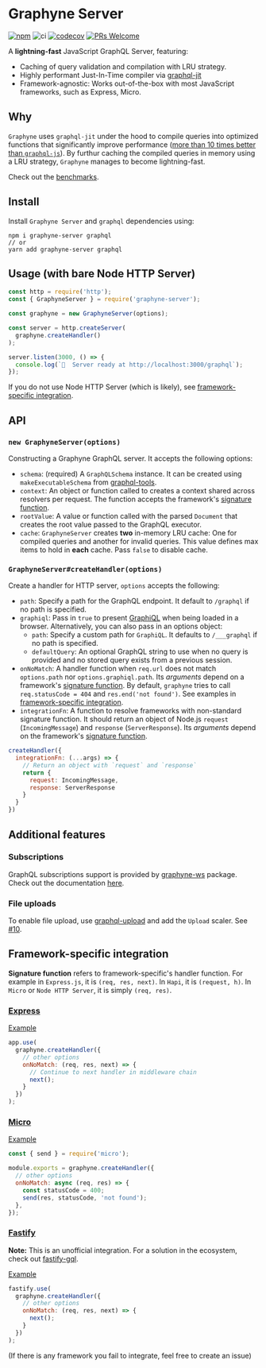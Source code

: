 # Graphyne Server

[![npm](https://badgen.net/npm/v/graphyne-server)](https://www.npmjs.com/package/graphyne-server)
![ci](https://github.com/hoangvvo/graphyne/workflows/Test%20and%20coverage/badge.svg)
[![codecov](https://codecov.io/gh/hoangvvo/graphyne/branch/master/graph/badge.svg)](https://codecov.io/gh/hoangvvo/graphyne)
[![PRs Welcome](https://badgen.net/badge/PRs/welcome/ff5252)](/CONTRIBUTING.md)

A **lightning-fast** JavaScript GraphQL Server, featuring:

- Caching of query validation and compilation with LRU strategy.
- Highly performant Just-In-Time compiler via [graphql-jit](https://github.com/zalando-incubator/graphql-jit)
- Framework-agnostic: Works out-of-the-box with most JavaScript frameworks, such as Express, Micro.

## Why

`Graphyne` uses `graphql-jit` under the hood to compile queries into optimized functions that significantly improve performance ([more than 10 times better than `graphql-js`](https://github.com/zalando-incubator/graphql-jit#benchmarks)). By furthur caching the compiled queries in memory using a LRU strategy, `Graphyne` manages to become lightning-fast.

Check out the [benchmarks](/bench).

## Install

Install `Graphyne Server` and `graphql` dependencies using:

```shell
npm i graphyne-server graphql
// or
yarn add graphyne-server graphql
```

## Usage (with bare Node HTTP Server)

```javascript
const http = require('http');
const { GraphyneServer } = require('graphyne-server');

const graphyne = new GraphyneServer(options);

const server = http.createServer(
  graphyne.createHandler()
);

server.listen(3000, () => {
  console.log(`🚀  Server ready at http://localhost:3000/graphql`);
});
```

If you do not use Node HTTP Server (which is likely), see [framework-specific integration](#framework-specific-integration).

## API

### `new GraphyneServer(options)`

Constructing a Graphyne GraphQL server. It accepts the following options:

- `schema`: (required) A `GraphQLSchema` instance. It can be created using `makeExecutableSchema` from [graphql-tools](https://github.com/apollographql/graphql-tools).
- `context`: An object or function called to creates a context shared across resolvers per request. The function accepts the framework's [signature function](#framework-specific-integration).
- `rootValue`: A value or function called with the parsed `Document` that creates the root value passed to the GraphQL executor.
- `cache`: `GraphyneServer` creates **two** in-memory LRU cache: One for compiled queries and another for invalid queries. This value defines max items to hold in **each** cache. Pass `false` to disable cache.

### `GraphyneServer#createHandler(options)`

Create a handler for HTTP server, `options` accepts the following:

- `path`: Specify a path for the GraphQL endpoint. It default to `/graphql` if no path is specified.
- `graphiql`: Pass in `true` to present [GraphiQL](https://github.com/graphql/graphiql) when being loaded in a browser. Alternatively, you can also pass in an options object:
  - `path`: Specify a custom path for `GraphiQL`. It defaults to `/___graphql` if no path is specified.
  - `defaultQuery`: An optional GraphQL string to use when no query is provided and no stored query exists from a previous session.
- `onNoMatch`: A handler function when `req.url` does not match `options.path` nor `options.graphiql.path`. Its *arguments* depend on a framework's [signature function](#framework-specific-integration). By default, `graphyne` tries to call `req.statusCode = 404` and `res.end('not found')`. See examples in [framework-specific integration](#framework-specific-integration).
- `integrationFn`: A function to resolve frameworks with non-standard signature function. It should return an object of Node.js `request` (`IncomingMessage`) and `response` (`ServerResponse`). Its *arguments* depend on the framework's [signature function](#framework-specific-integration).

```javascript
createHandler({
  integrationFn: (...args) => {
    // Return an object with `request` and `response`
    return {
      request: IncomingMessage,
      response: ServerResponse
    }
  }
})
```

## Additional features

### Subscriptions

GraphQL subscriptions support is provided by [graphyne-ws](https://www.npmjs.com/package/graphyne-ws) package. Check out the documentation [here](/packages/graphyne-ws).

### File uploads

To enable file upload, use [graphql-upload](https://github.com/jaydenseric/graphql-upload) and add the `Upload` scaler. See [#10](https://github.com/hoangvvo/graphyne/issues/10).

## Framework-specific integration

**Signature function** refers to framework-specific's handler function. For example in `Express.js`, it is `(req, res, next)`. In `Hapi`, it is `(request, h)`. In `Micro` or `Node HTTP Server`, it is simply `(req, res)`.

### [Express](https://github.com/expressjs/express)

[Example](/examples/with-express)

```javascript
app.use(
  graphyne.createHandler({
    // other options
    onNoMatch: (req, res, next) => {
      // Continue to next handler in middleware chain
      next();
    }
  })
);
```

### [Micro](https://github.com/zeit/micro)

[Example](/examples/with-micro)

```javascript
const { send } = require('micro');

module.exports = graphyne.createHandler({
  // other options
  onNoMatch: async (req, res) => {
    const statusCode = 400;
    send(res, statusCode, 'not found');
  },
});
```

### [Fastify](https://github.com/fastify/fastify)

**Note:** This is an unofficial integration. For a solution in the ecosystem, check out [fastify-gql](https://github.com/mcollina/fastify-gql).

[Example](/examples/with-fastify)

```javascript
fastify.use(
  graphyne.createHandler({
    // other options
    onNoMatch: (req, res, next) => {
      next();
    }
  })
);
```

(If there is any framework you fail to integrate, feel free to create an issue)
